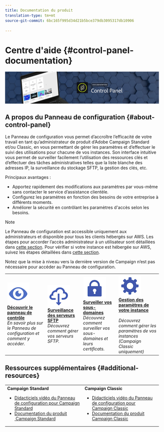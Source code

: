 ```yaml
---
title: Documentation du produit
translation-type: tm+mt
source-git-commit: 6bc165f995d34d21b5bce379db3095317db10906

---
```



# Centre d&#39;aide {#control-panel-documentation}

![](assets/banner.png)

## A propos du Panneau de configuration {#about-control-panel}

Le Panneau de configuration vous permet d’accroître l’efficacité de votre travail en tant qu’administrateur de produit d’Adobe Campaign Standard et/ou Classic, en vous permettant de gérer les paramètres et d’effectuer le suivi des utilisations pour chacune de vos instances. Son interface intuitive vous permet de surveiller facilement l’utilisation des ressources clés et d’effectuer des tâches administratives telles que la liste blanche des adresses IP, la surveillance du stockage SFTP, la gestion des clés, etc.

Principaux avantages :

* Apportez rapidement des modifications aux paramètres par vous-même sans contacter le service d’assistance clientèle.
* Configurez les paramètres en fonction des besoins de votre entreprise à différents moments.
* Améliorer la sécurité en contrôlant les paramètres d&#39;accès selon les besoins.

>[!NOTE]
>Le Panneau de configuration est accessible uniquement aux administrateurs et disponible pour tous les clients hébergés sur AWS. Les étapes pour accorder l’accès administrateur à un utilisateur sont détaillées dans [cette section](discover/using/managing-permissions.md). Pour vérifier si votre instance est hébergée sur AWS, suivez les étapes détaillées dans [cette section](faq.md).
>
>Notez que la mise à niveau vers la dernière version de Campaign n’est pas nécessaire pour accéder au Panneau de configuration.

<table>
<tr>
    <td>
        <a href="discover/using/accessing-control-panel.md"><img alt="conditions" src="assets/discover.png"/></a>
        <div><a href="discover/using/accessing-control-panel.md"><strong>Découvrir le panneau de contrôle</strong></a></div>
        <em>En savoir plus sur le Panneau de configuration et comment y accéder.</em>
    </td>
    <td>
        <a href="sftp/using/about-sftp-management.md"><img alt="conditions" src="assets/sftp.png"/></a>
        <div><a href="sftp/using/about-sftp-management.md"><strong>Surveillance des serveurs SFTP</strong></a></div>
        <em>Découvrez comment gérer vos serveurs SFTP.</em>
    </td>
    <td>
        <a href="subdomains-certificates/using/about-ssl-certificates.md"><img alt="conditions" src="assets/subdomains.png"/></a>
        <div><a href="subdomains-certificates/using/about-ssl-certificates.md"><strong>Surveiller vos sous-domaines</strong></a></div>
        <em>Découvrez comment surveiller vos sous-domaines et leurs certificats.</em>
    </td>
    <td>
        <a href="instances-settings/using/ip-whitelisting-instance-access.md"><img alt="conditions" src="assets/instance_settings.png"/></a>
        <div><a href="instances-settings/using/ip-whitelisting-instance-access.md"><strong>Gestion des paramètres de votre instance</strong></a></div>
        <br/><em>Découvrez comment gérer les paramètres de vos instances (Campaign Classic uniquement)</em>
    </td>
</tr>
</table>

## Ressources supplémentaires {#additional-resources}

<table>
    <tr>
        <td><b>Campaign Standard</b><br/>
        <ul>
            <li><a href="https://docs.adobe.com/content/help/en/campaign-learn/campaign-standard-tutorials/administrating/control-panel/control-panel-overview.html">Didacticiels vidéo du Panneau de configuration pour Campaign Standard</a></li>
            <li><a href="https://docs.adobe.com/content/help/en/campaign-standard/using/campaign-standard-home.html">Documentation du produit  Campaign Standard</a></li>
        </ul>
        </td>
        <td><b>Campaign Classic</b><br/>
        <ul>
            <li><a href="https://docs.adobe.com/content/help/en/campaign-learn/campaign-classic-tutorials/administrating/control-panel-acc/control-panel-overview.html">Didacticiels vidéo du Panneau de configuration pour Campaign Classic</a></li>
            <li><a href="https://docs.adobe.com/content/help/en/campaign-classic/using/campaign-classic-home.html">Documentation du produit Campaign Classic</a></li>
        </ul>
        </td>
    </tr>
</table>
